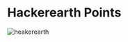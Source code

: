 # Hackerearth Points

![heakerearth](https://user-images.githubusercontent.com/101035658/160379443-45ab3152-5dac-4182-a4b7-518468117cde.png)
